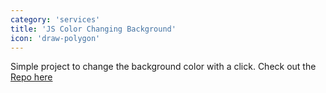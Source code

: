 ```yaml
---
category: 'services'
title: 'JS Color Changing Background'
icon: 'draw-polygon'
---
```

Simple project to change the background color with a click. Check out the [Repo here](https://github.com/sokradyschey/Color-Changing-Backgound)